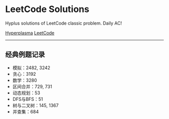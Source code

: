 # LeetCode Solutions

Hyplus solutions of LeetCode classic problem. Daily AC!

<a href="https://www.hyperplasma.top/category/dev/">Hyperplasma</a>
<a href="https://leetcode.cn/problemset/">LeetCode</a>

<hr>

## 经典例题记录

* 模拟：2482, 3242
* 贪心：3192
* 数学：3280
* 区间合并：729, 731
* 动态规划：53
* DFS与BFS：51
* 树与二叉树：145, 1367
* 并查集：684
